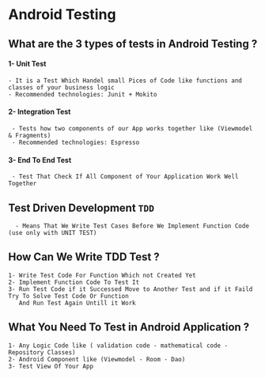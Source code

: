# Android Testing
  ## What are the  3 types of tests in Android Testing ?
  #### 1- Unit Test
    - It is a Test Which Handel small Pices of Code like functions and classes of your business logic
    - Recommended technologies: Junit + Mokito
  #### 2- Integration Test
     - Tests how two components of our App works together like (Viewmodel & Fragments)
     - Recommended technologies: Espresso
  #### 3- End To End Test
     - Test That Check If All Component of Your Application Work Well Together
  ## Test Driven Development `TDD`
      - Means That We Write Test Cases Before We Implement Function Code (use only with UNIT TEST)
  ## How Can We Write TDD Test ?
    1- Write Test Code For Function Which not Created Yet
    2- Implement Function Code To Test It 
    3- Run Test Code if it Successed Move to Another Test and if it Faild Try To Solve Test Code Or Function 
       And Run Test Again Untill it Work
  ## What You Need To Test in Android Application ?
    1- Any Logic Code like ( validation code - mathematical code - Repository Classes)
    2- Android Component like (Viewmodel - Room - Dao)
    3- Test View Of Your App
      
    

